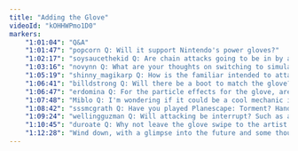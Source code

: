```yaml
---
title: "Adding the Glove"
videoId: "kOHHWPmo1D0"
markers:
    "1:01:04": "Q&A"
    "1:01:47": "popcorn Q: Will it support Nintendo's power gloves?"
    "1:02:17": "soysaucethekid Q: Are chain attacks going to be in by any chance (i.e. slash slash thrust)?"
    "1:03:16": "novynn Q: What are your thoughts on switching to simulating adjacent rooms rather than using the simulation apron?"
    "1:05:19": "shinny_magikarp Q: How is the familiar intended to attack? Some kind of projectile or doing some kind of glide move and physically hitting a foe?"
    "1:06:41": "billdstrong Q: Will there be a boot to match the glove?"
    "1:06:47": "erdomina Q: For the particle effects for the glove, are we going to be doing something similar to what we did earlier using head assets?"
    "1:07:48": "Miblo Q: I'm wondering if it could be a cool mechanic if you could swipe and change your facing direction while you swipe, thus prolonging the swipe into a potentially never ending spinning punch..."
    "1:08:42": "sssmcgrath Q: Have you played Planescape: Torment? Handmade Hero totally needs a Morte-style familiar"
    "1:09:24": "wellingguzman Q: Will attacking be interrupt? Such as attacking unanimated entity, or someone attacked the player from behind and it jump opposite to the attack (e.g. old Zelda)?"
    "1:10:45": "duroate Q: Why not leave the glove swipe to the artist / animator of the game?"
    "1:12:28": "Wind down, with a glimpse into the future and some thoughts on how alive the world is starting to feel"
---
```

